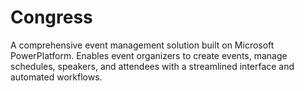 # Congress
A comprehensive event management solution built on Microsoft PowerPlatform. Enables event organizers to create events, manage schedules, speakers, and attendees with a streamlined interface and automated workflows.
